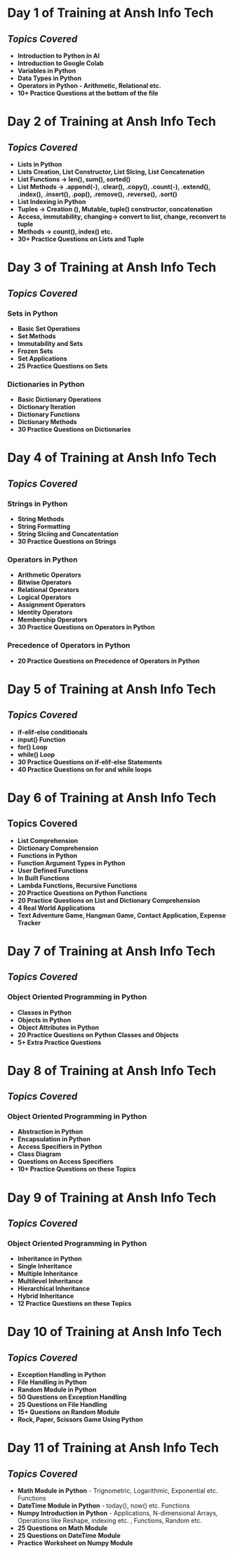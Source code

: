 #   **Day 1 of Training at Ansh Info Tech**

##  ***Topics Covered***

*   **Introduction to Python in AI**
*   **Introduction to Google Colab**
*   **Variables in Python**
*   **Data Types in Python**
*   **Operators in Python - Arithmetic, Relational etc.**
*   **10+ Practice Questions at the bottom of the file**

#   **Day 2 of Training at Ansh Info Tech**

##  ***Topics Covered***

*   **Lists in Python**
*   **Lists Creation, List Constructor, List Slcing, List Concatenation**
*   **List Functions -> len(), sum(), sorted()**
*   **List Methods -> .append(-), .clear(), .copy(), .count(-), .extend(), .index(), .insert(), .pop(), .remove(), .reverse(), .sort()**
*   **List Indexing in Python**
*   **Tuples -> Creation (), Mutable, tuple() constructor, concatenation**
*   **Access, immutability, changing-> convert to list, change, reconvert to tuple**
*   **Methods -> count(), index() etc.**
*   **30+ Practice Questions on Lists and Tuple**

# **Day 3 of Training at Ansh Info Tech**

## ***Topics Covered***

### **Sets in Python**
*   **Basic Set Operations**
*   **Set Methods**
*   **Immutability and Sets**
*   **Frozen Sets**
*   **Set Applications**
*   **25 Practice Questions on Sets**

### **Dictionaries in Python**
*   **Basic Dictionary Operations**
*   **Dictionary Iteration**
*   **Dictionary Functions**
*   **Dictionary Methods**
*   **30 Practice Questions on Dictionaries**

# **Day 4 of Training at Ansh Info Tech**

## ***Topics Covered***

### **Strings in Python**
* **String Methods**
* **String Formatting**
* **String Slciing and Concatentation**
* **30 Practice Questions on Strings**

### **Operators in Python**
* **Arithmetic Operators**
* **Bitwise Operators**
* **Relational Operators**
* **Logical Operators**
* **Assignment Operators**
* **Identity Operators**
* **Membership Operators**
* **30 Practice Questions on Operators in Python**

### **Precedence of Operators in Python**
* **20 Practice Questions on Precedence of Operators in Python**

# **Day 5 of Training at Ansh Info Tech**

## ***Topics Covered***

*   **if-elif-else conditionals**
*   **input() Function**
*   **for() Loop**
*   **while() Loop**
*   **30 Practice Questions on if-elif-else Statements**
*   **40 Practice Questions on for and while loops**
  
# **Day 6 of Training at Ansh Info Tech**

## **Topics Covered**

*   **List Comprehension**
*   **Dictionary Comprehension**
*   **Functions in Python**
*   **Function Argument Types in Python**
*   **User Defined Functions**
*   **In Built Functions**
*   **Lambda Functions, Recursive Functions**
*   **20 Practice Questions on Python Functions**
*   **20 Practice Questions on List and Dictionary Comprehension**
*   **4 Real World Applications**
*   **Text Adventure Game, Hangman Game, Contact Application, Expense Tracker**

#     **Day 7 of Training at Ansh Info Tech**
##    ***Topics Covered***
###   **Object Oriented Programming in Python**

* **Classes in Python**
* **Objects in Python**
* **Object Attributes in Python**
* **20 Practice Questions on Python Classes and Objects**
* **5+ Extra Practice Questions**

#     **Day 8 of Training at Ansh Info Tech**
##    ***Topics Covered***
###   **Object Oriented Programming in Python**

* **Abstraction in Python**
* **Encapsulation in Python**
* **Access Specifiers in Python**
* **Class Diagram**
* **Questions on Access Specifiers**
* **10+ Practice Questions on these Topics**

#     **Day 9 of Training at Ansh Info Tech**
##    ***Topics Covered***
###   **Object Oriented Programming in Python**

* **Inheritance in Python**
* **Single Inheritance**
* **Multiple Inheritance**
* **Multilevel Inheritance**
* **Hierarchical Inheritance**
* **Hybrid Inheritance**
* **12 Practice Questions on these Topics**

#     **Day 10 of Training at Ansh Info Tech**
##    ***Topics Covered***

* **Exception Handling in Python**
* **File Handling in Python**
* **Random Module in Python**
* **50 Questions on Exception Handling**
* **25 Questions on File Handling**
* **15+ Questions on Random Module**
* **Rock, Paper, Scissors Game Using Python**

#     **Day 11 of Training at Ansh Info Tech**
##    ***Topics Covered***

* **Math Module in Python** - Trignometric, Logarithmic, Exponential etc. Functions
* **DateTime Module in Python** -  today(), now() etc. Functions
* **Numpy Introduction in Python** -  Applications, N-dimensional Arrays, Operations like Reshape, indexing etc. , Functions, Random etc.
* **25 Questions on Math Module**
* **25 Questions on DateTime Module**
* **Practice Worksheet on Numpy Module**




